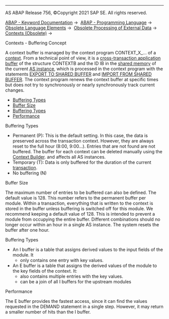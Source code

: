   

* * *

AS ABAP Release 756, ©Copyright 2021 SAP SE. All rights reserved.

[ABAP - Keyword Documentation](javascript:call_link\('abenabap.htm'\)) →  [ABAP - Programming Language](javascript:call_link\('abenabap_reference.htm'\)) →  [Obsolete Language Elements](javascript:call_link\('abenabap_obsolete.htm'\)) →  [Obsolete Processing of External Data](javascript:call_link\('abendata_storage_obsolete.htm'\)) →  [Contexts (Obsolete)](javascript:call_link\('abencontext.htm'\)) → 

Contexts - Buffering Concept

A context buffer is managed by the context program CONTEXT\_X\_... of a [context](javascript:call_link\('abencontext_glosry.htm'\) "Glossary Entry"). From a technical point of view, it is a [cross-transaction application buffer](javascript:call_link\('abencrosstrans_app_buffer_glosry.htm'\) "Glossary Entry") of the structure CONTEXTB and the ID IB in the [shared memory](javascript:call_link\('abenshared_memory_glosry.htm'\) "Glossary Entry") of the current [AS instance](javascript:call_link\('abenas_instance_glosry.htm'\) "Glossary Entry"), which is processed in the context program with the statements [EXPORT TO SHARED BUFFER](javascript:call_link\('abapexport_data_cluster_medium.htm'\)) and [IMPORT FROM SHARED BUFFER](javascript:call_link\('abapimport_medium.htm'\)). The context program renews the context buffer at specific times but does not try to synchronously or nearly synchronously track current changes.

-   [Buffering Types](#@@ITOC@@ABENCONTEXT_BUFFER_1)
-   [Buffer Size](#@@ITOC@@ABENCONTEXT_BUFFER_2)
-   [Buffering Types](#@@ITOC@@ABENCONTEXT_BUFFER_3)
-   [Performance](#@@ITOC@@ABENCONTEXT_BUFFER_4)

Buffering Types

-   Permanent (P): This is the default setting. In this case, the data is preserved across the transaction context. However, they are always reset to the full hour (8:00, 9:00...). Entries that are not found are not buffered. The buffer for each context can be deleted manually using the [Context Builder](javascript:call_link\('abencontext_builder_glosry.htm'\) "Glossary Entry"). and affects all AS instances.
-   Temporary (T): Data is only buffered for the duration of the current [transaction](javascript:call_link\('abentransaction_glosry.htm'\) "Glossary Entry").
-   No buffering (N)

Buffer Size

The maximum number of entries to be buffered can also be defined. The default value is 128. This number refers to the permanent buffer per module. Within a transaction, everything that is written to the context is stored in the buffer unless buffering is switched off for this module. We recommend keeping a default value of 128. This is intended to prevent a module from occupying the entire buffer. Different combinations should no longer occur within an hour in a single AS instance. The system resets the buffer after one hour.

Buffering Types

-   An I buffer is a table that assigns derived values to the input fields of the module. It
    -   only contains one entry with key values.
-   An E buffer is a table that assigns the derived values of the module to the key fields of the context. It:
    -   also contains multiple entries with the key values.
    -   can be a join of all I buffers for the upstream modules

Performance

The E buffer provides the fastest access, since it can find the values requested in the DEMAND statement in a single step. However, it may return a smaller number of hits than the I buffer.